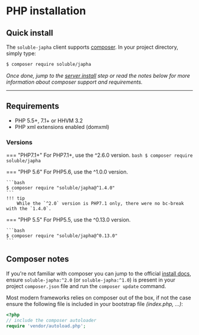 # PHP installation

## Quick install

The `soluble-japha` client supports [composer](http://getcomposer.org/). In your project directory, simply type:

```bash
$ composer require soluble/japha
```

*Once done, jump to the [server install](./install_server.md) step or
read the notes below for more information about composer support and
requirements.*

-------

## Requirements

- PHP 5.5+, 7.1+ or HHVM 3.2
- PHP xml extensions enabled (domxml)

### Versions

=== "PHP7.1+"
    For PHP7.1+, use the ^2.6.0 version.
    ```bash
    $ composer require soluble/japha
    ```

=== "PHP 5.6"
    For PHP5.6, use the ^1.0.0 version.

    ```bash
    $ composer require "soluble/japha@^1.4.0"
    ```
    !!! tip
        While the `^2.0` version is PHP7.1 only, there were no bc-break with the `1.4.0`.


=== "PHP 5.5"
    For PHP5.5, use the ^0.13.0 version.

    ```bash
    $ composer require "soluble/japha@^0.13.0"
    ```



## Composer notes

If you're not familiar with composer you can jump
to the official [install docs](https://getcomposer.org/doc/00-intro.md),
ensure `soluble-japha:^2.0` (or `soluble-japha:^1.0`) is present in your project `composer.json` file and
run the `composer update` command.

Most modern frameworks relies on composer out of the box, if not the case
ensure the following file is included in your bootstrap file *(index.php, ...)*:

```php
<?php
// include the composer autoloader
require 'vendor/autoload.php';
```














